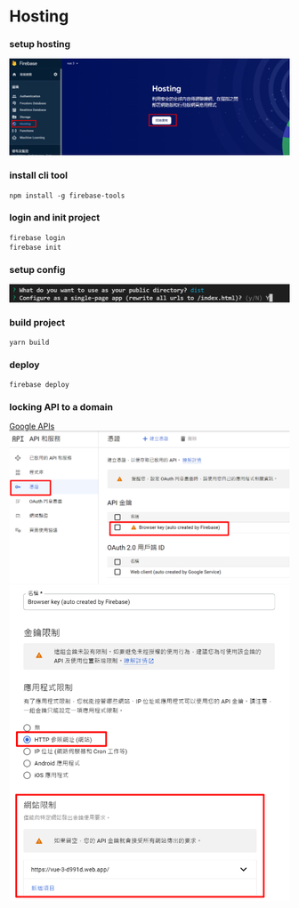 # Hosting

### setup hosting

![](images/step1.png)

### install cli tool

`npm install -g firebase-tools`

### login and init project

`firebase login`  
`firebase init`

### setup config

![](images/config.png)

### build project

`yarn build`

### deploy

`firebase deploy`

### locking API to a domain
[Google APIs](https://console.cloud.google.com/apis/dashboard)
![](images/cert1.png)
![](images/cert2.png)
